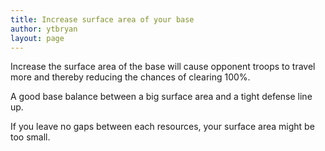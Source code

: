 ```yaml
---
title: Increase surface area of your base
author: ytbryan
layout: page
---
```

Increase the surface area of the base will cause opponent troops to travel more and thereby reducing the chances of clearing 100%.

A good base balance between a big surface area and a tight defense line up.

If you leave no gaps between each resources, your surface area might be too small.

&nbsp;